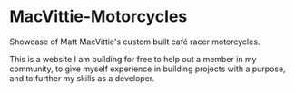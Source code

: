 # MacVittie-Motorcycles
Showcase of Matt MacVittie's custom built café racer motorcycles.

This is a website I am building for free to help out a member in my community, to give myself experience 
in building projects with a purpose, and to further my skills as a developer.
